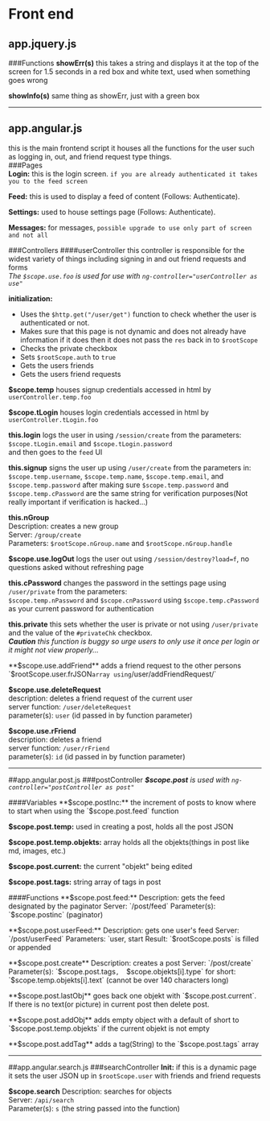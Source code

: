 # Front end  
## app.jquery.js
###Functions
**showErr(s)** this takes a string and displays it at the top of the screen for 1.5 seconds in a red box and white text, used when something goes wrong  
  
**showInfo(s)** same thing as showErr, just with a green box
    
---
## app.angular.js
this is the main frontend script it houses all the functions for the user such as logging in, out, and friend request type things.  
###Pages  
**Login:** this is the login screen. 
`if you are already authenticated it takes you to the feed screen`  
 
**Feed:** this is used to display a feed of content (Follows: Authenticate).
  
**Settings:** used to house settings page (Follows: Authenticate).

**Messages:** for messages, 
`possible upgrade to use only part of screen and not all`

###Controllers
####userController
 this controller is responsible for the widest variety of things including signing in and out friend requests and forms  
 *The `$scope.use.foo` is used for use with `ng-controller="userController as use"`*  
  
**initialization:**  
  
- Uses the `$http.get("/user/get")` function to check whether the user is authenticated or not.    
- Makes sure that this page is not dynamic and does not already have information if it does then it does not pass the `res` back in to `$rootScope`  
- Checks the private checkbox
- Sets `$rootScope.auth` to `true`
- Gets the users friends
- Gets the users friend requests
  
**$scope.temp** houses signup credentials accessed in html by  
`userController.temp.foo`
  
**$scope.tLogin** houses login credentials accessed in html by  
`userController.tLogin.foo`
  
**this.login** logs the user in using `/session/create` from the parameters:  
`$scope.tLogin.email` and `$scope.tLogin.password`  
and then goes to the `feed` UI  
    
**this.signup** signs the user up using `/user/create` from the parameters in:  
`$scope.temp.username`, `$scope.temp.name`, `$scope.temp.email`, and `$scope.temp.password` after making sure `$scope.temp.password` and `$scope.temp.cPassword` are the same string for verification purposes(Not really important if verification is hacked...)  
  
**this.nGroup**  
Description: creates a new group  
Server: `/group/create`  
Parameters: `$rootScope.nGroup.name` and `$rootScope.nGroup.handle`  
  
**$scope.use.logOut** logs the user out using `/session/destroy?load=f`, no questions asked without refreshing page  
  
**this.cPassword** changes the password in the settings page using `/user/private` from the parameters:  
`$scope.temp.nPassword` and `$scope.cnPassword` using `$scope.temp.cPassword` as your current password for authentication  

**this.private** this sets whether the user is private or not using `/user/private` and the value of the `#privateChk` checkbox.  
***Caution** this function is buggy so urge users to only use it once per login or it might not view properly...*
  
**$scope.use.addFriend** adds a friend request to the other persons `$rootScope.user.frJSON` array using `/user/addFriendRequest/`

**$scope.use.deleteRequest**  
description: deletes a friend request of the current user  
server function: `/user/deleteRequest`  
parameter(s): `user` (id passed in by function parameter)  
  

**$scope.use.rFriend**  
description: deletes a friend  
server function: `/user/rFriend`  
parameter(s): `id` (id passed in by function parameter)

---
##app.angular.post.js
###postController
***$scope.post** is used with `ng-controller="postController as post"`*

####Variables
**$scope.postInc:** the increment of posts to know where to start when using the `$scope.post.feed` function  
  
**$scope.post.temp:** used in creating a post, holds all the post JSON  
   
**$scope.post.temp.objekts:** array holds all the objekts(things in post like md, images, etc.)
  
**$scope.post.current:**  the current "objekt" being edited  

**$scope.post.tags:** string array of tags in post

####Functions
**$scope.post.feed:**  
Description: gets the feed designated by the paginator  
Server: `/post/feed`  
Parameter(s): `$scope.postinc` (paginator)  
  
**$scope.post.userFeed:**   
Description: gets one user's feed  
Server: `/post/userFeed`  
Parameters: `user, start  
Result: `$rootScope.posts` is filled or appended
  
**$scope.post.create**  
Description: creates a post  
Server: `/post/create`  
Parameter(s): `$scope.post.tags`,  `$scope.objekts[i].type`  
for short: `$scope.temp.objekts[i].text` (cannot be over 140 characters long)  
  
**$scope.post.lastObj** goes back one objekt with `$scope.post.current`. If there is no text(or picture) in current post then delete post.
  
**$scope.post.addObj** adds empty object with a default of short to `$scope.post.temp.objekts` if the current objekt is not empty
  
**$scope.post.addTag** adds a tag(String) to the `$scope.post.tags` array  

---

##app.angular.search.js
###searchController
**Init:** if this is a dynamic page it sets the user JSON up in `$rootScope.user`  with friends and friend requests  
  
**$scope.search** 
Description: searches for objects  
Server: `/api/search`  
Parameter(s): `s` (the string passed into the function)